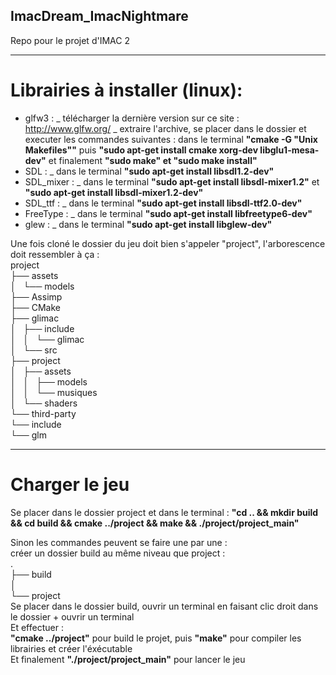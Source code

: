 ## ImacDream_ImacNightmare

Repo pour le projet d'IMAC 2

--------------------------------------
# Librairies à installer (linux): 

 - glfw3 : _ télécharger la dernière version sur ce site : http://www.glfw.org/
           _ extraire l'archive, se placer dans le dossier et executer les commandes suivantes : dans le terminal __"cmake -G "Unix Makefiles""__ 
                                                                                                  puis __"sudo apt-get install cmake xorg-dev libglu1-mesa-dev"__
                                                                                                  et finalement __"sudo make" et "sudo make install"__
 - SDL : _ dans le terminal __"sudo apt-get install libsdl1.2-dev"__
 - SDL_mixer : _ dans le terminal __"sudo apt-get install libsdl-mixer1.2"__ et __"sudo apt-get install libsdl-mixer1.2-dev"__  
 - SDL_ttf : _ dans le terminal __"sudo apt-get install libsdl-ttf2.0-dev"__  
 - FreeType : _ dans le terminal __"sudo apt-get install libfreetype6-dev"__  
 - glew : _ dans le terminal __"sudo apt-get install libglew-dev"__  
 
 Une fois cloné le dossier du jeu doit bien s'appeler "project", l'arborescence doit ressembler à ça :  
 project  
    ├── assets  
    │   └── models  
    ├── Assimp  
    ├── CMake  
    ├── glimac  
    │   ├── include  
    │   │   └── glimac  
    │   └── src  
    ├── project  
    │   ├── assets  
    │   │   ├── models   
    │   │   └── musiques  
    │   └── shaders  
    └── third-party  
        └── include  
            └── glm 

--------------------------------------            
# Charger le jeu
Se placer dans le dossier project et dans le terminal : 
__"cd .. && mkdir build && cd build && cmake ../project && make && ./project/project_main"__  

Sinon les commandes peuvent se faire une par une :   
créer un dossier build au même niveau que project :  
.  
├── build  
│  
└── project  
Se placer dans le dossier build, ouvrir un terminal en faisant clic droit dans le dossier + ouvrir un terminal  
Et effectuer :  
__"cmake ../project"__ pour build le projet, puis __"make"__ pour compiler les librairies et créer l'éxécutable  
Et finalement __"./project/project_main"__ pour lancer le jeu  

